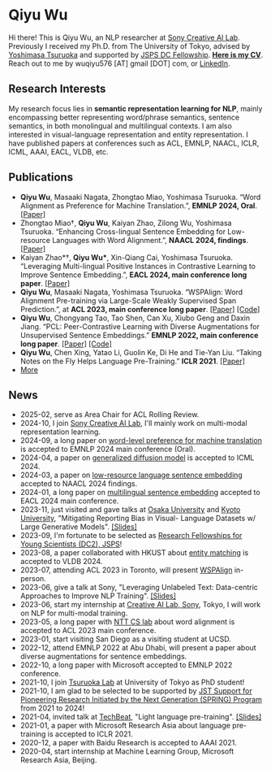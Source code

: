 # Qiyu Wu

Hi there! This is Qiyu Wu, an NLP researcher at [Sony Creative AI Lab](https://sony.github.io/creativeai/).
Previously I received my Ph.D. from The University of Tokyo, advised by [Yoshimasa Tsuruoka](https://www.logos.t.u-tokyo.ac.jp/~tsuruoka/) and supported by [JSPS DC Fellowship](https://www.jsps.go.jp/english/e-pd/index.html).
**[Here is my CV](/resume/resume.pdf)**.
Reach out to me by wuqiyu576 [AT] gmail [DOT] com, or [LinkedIn](https://www.linkedin.com/in/qiyuw/).

<!-- I'm supported by [JSPS DC2 Fellowship](https://www.jsps.go.jp/english/e-pd/index.html) and [JST SPRING Fellowship](https://www.jst.go.jp/jisedai/en/) during my Ph.D. program. -->

## Research Interests
My research focus lies in **semantic representation learning for NLP**, mainly encompassing better representing word/phrase semantics, sentence semantics, in both monolingual and multilingual contexts. I am also interested in visual-language representation and entity representation.
I have published papers at conferences such as ACL, EMNLP, NAACL, ICLR, ICML, AAAI, EACL, VLDB, etc.

## Publications
* **Qiyu Wu**, Masaaki Nagata, Zhongtao Miao, Yoshimasa Tsuruoka. “Word Alignment as Preference for Machine Translation.”, **EMNLP 2024, Oral**. [[Paper]](https://arxiv.org/abs/2405.09223)
* Zhongtao Miao†, **Qiyu Wu**, Kaiyan Zhao, Zilong Wu, Yoshimasa Tsuruoka. “Enhancing Cross-lingual Sentence Embedding for Low-resource Languages with Word Alignment.”, **NAACL 2024, findings**. [[Paper]](https://aclanthology.org/2024.findings-naacl.204/)
* Kaiyan Zhao*†, **Qiyu Wu\***, Xin-Qiang Cai, Yoshimasa Tsuruoka. “Leveraging Multi-lingual Positive Instances in Contrastive Learning to Improve Sentence Embedding.”, **EACL 2024, main conference long paper**. [[Paper]](https://arxiv.org/abs/2309.08929)
* **Qiyu Wu**, Masaaki Nagata, Yoshimasa Tsuruoka. “WSPAlign: Word Alignment Pre-training via Large-Scale Weakly Supervised Span Prediction.”, at **ACL 2023, main conference long paper**. [[Paper]](https://arxiv.org/abs/2306.05644) [[Code]](https://github.com/qiyuw/WSPAlign)
* **Qiyu Wu**, Chongyang Tao, Tao Shen, Can Xu, Xiubo Geng and Daxin Jiang. “PCL: Peer-Contrastive Learning with Diverse Augmentations for Unsupervised Sentence Embeddings.” **EMNLP 2022, main conference long paper**. [[Paper]](https://aclanthology.org/2022.emnlp-main.826.pdf) [[Code]](https://github.com/qiyuw/PeerCL)
* **Qiyu Wu**, Chen Xing, Yatao Li, Guolin Ke, Di He and Tie-Yan Liu. “Taking Notes on the Fly Helps Language Pre-Training.” **ICLR 2021**. [[Paper]](https://openreview.net/pdf?id=lU5Rs_wCweN)
* [More](/pubs)

## News
* 2025-02, serve as Area Chair for ACL Rolling Review.
* 2024-10, I join [Sony Creative AI Lab](https://sony.github.io/creativeai/), I'll mainly work on multi-modal representation learning.
* 2024-09, a long paper on [word-level preference for machine translation](https://arxiv.org/abs/2405.09223) is accepted to EMNLP 2024 main conference (Oral).
* 2024-04, a paper on [generalized diffusion model](https://arxiv.org/abs/2402.19009) is accepted to ICML 2024.
* 2024-03, a paper on [low-resource language sentence embedding](https://arxiv.org/abs/2310.01330) accepted to NAACL 2024 findings.
* 2024-01, a long paper on [multilingual sentence embedding](https://arxiv.org/abs/2309.08929) accepted to EACL 2024 main conference.
* 2023-11, just visited and gave talks at [Osaka University](https://yukiar.github.io/) and [Kyoto University](https://nlp.ist.i.kyoto-u.ac.jp/EN/), "Mitigating Reporting Bias in Visual- Language Datasets w/ Large Generative Models". [[Slides]](papers/KyotoU-Talk.pdf)
* 2023-09, I'm fortunate to be selected as [Research Fellowships for Young Scientists (DC2), JSPS](https://www.jsps.go.jp/english/e-pd/index.html)!
* 2023-08, a paper collaborated with HKUST about [entity matching](https://dl.acm.org/doi/abs/10.14778/3632093.3632096) is accepted to VLDB 2024.
* 2023-07, attending ACL 2023 in Toronto, will present [WSPAlign](https://github.com/qiyuw/WSPAlign) in-person.
* 2023-06, give a talk at Sony, "Leveraging Unlabeled Text: Data-centric Approaches to Improve NLP Training". [[Slides]](papers/Data-Centric%20NLP%20public%20version.pdf)
* 2023-06, start my internship at [Creative AI Lab, Sony](https://sony.github.io/creativeai/), Tokyo, I will work on NLP for multi-modal training.
* 2023-05, a long paper with [NTT CS lab](https://www.rd.ntt/e/cs/team_project/icl/lirg/index.html) about word alignment is accepted to ACL 2023 main conference.
* 2023-01, start visiting San Diego as a visiting student at UCSD.
* 2022-12, attend EMNLP 2022 at Abu Dhabi, will present a paper about diverse augmentations for sentence embeddings.
* 2022-10, a long paper with Microsoft accepted to EMNLP 2022 conference.
* 2021-10, I join [Tsuruoka Lab](https://www.logos.t.u-tokyo.ac.jp/index-en.html) at University of Tokyo as PhD student!
* 2021-10, I am glad to be selected to be supported by [JST Support for Pioneering Research Initiated by the Next Generation (SPRING) Program](https://www.cis-trans.jp/spring_gx/index-e.html) from 2021 to 2024!
* 2021-04, invited talk at [TechBeat](https://www.techbeat.net/), "Light language pre-training". [[Slides]](papers/Light%20Language%20Pre-trianing.pdf)
* 2021-01, a paper with Microsoft Research Asia about language pre-training is accepted to ICLR 2021.
* 2020-12, a paper with Baidu Research is accepted to AAAI 2021.
* 2020-04, start internship at Machine Learning Group, Microsoft Research Asia, Beijing.

<!-- 
## Photos
I also take photos to record my life and cute things. Visit [here](/photos) to see more photos I took. Recent favorites:

![Image](/images/tokyo/202206-hakusan/20220618_042540600_iOS.jpg)![Image](/images/tokyo/202206-pink-sky/20220616_091519150_iOS.jpg) -->
